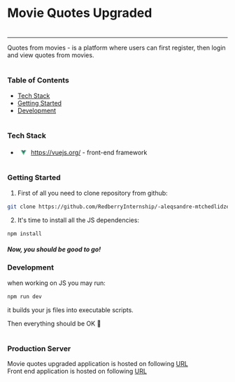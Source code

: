 <div style="display:flex; align-items: center">
  <h1 style="position:relative; top: -6px" >Movie Quotes Upgraded</h1>
</div>

---

Quotes from movies - is a platform where users can first register, then login and view quotes from movies.

#

### Table of Contents

- [Tech Stack](#tech-stack)
- [Getting Started](#getting-started)
- [Development](#development)

#

### Tech Stack

- <img src="src/assets/img/vuejs.png" height="18" style="position: relative; top: 4px" /> https://vuejs.org/ - front-end framework

#

### Getting Started

1. First of all you need to clone repository from github:

```sh
git clone https://github.com/RedberryInternship/-aleqsandre-mtchedlidze-movie-quotes-front.git
```


2. It's time to install all the JS dependencies:

```sh
npm install
```

##### Now, you should be good to go!


### Development

when working on JS you may run:

```sh
npm run dev
```

it builds your js files into executable scripts.

Then everything should be OK 🙏

#

### Production Server

Movie quotes upgraded application is hosted on following <a href="https://movie-quotes-back.aleqsandre-mchedlidze.redberryinternship.ge">URL</a>
<br />
Front end application is hosted on following <a href="https://movie-quotes-front.aleqsandre-mchedlidze.redberryinternship.ge">URL</a>